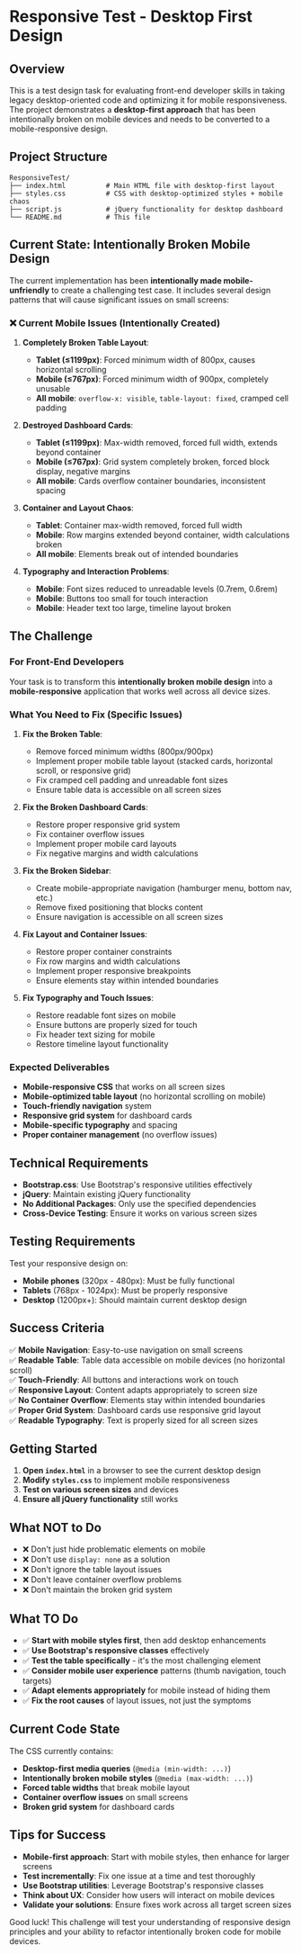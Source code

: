 # Responsive Test - Desktop First Design

## Overview

This is a test design task for evaluating front-end developer skills in taking legacy desktop-oriented code and optimizing it for mobile responsiveness. The project demonstrates a **desktop-first approach** that has been intentionally broken on mobile devices and needs to be converted to a mobile-responsive design.

## Project Structure

```
ResponsiveTest/
├── index.html          # Main HTML file with desktop-first layout
├── styles.css          # CSS with desktop-optimized styles + mobile chaos
├── script.js           # jQuery functionality for desktop dashboard
└── README.md           # This file
```

## Current State: Intentionally Broken Mobile Design

The current implementation has been **intentionally made mobile-unfriendly** to create a challenging test case. It includes several design patterns that will cause significant issues on small screens:

### ❌ Current Mobile Issues (Intentionally Created)

1. **Completely Broken Table Layout**:
   - **Tablet (≤1199px)**: Forced minimum width of 800px, causes horizontal scrolling
   - **Mobile (≤767px)**: Forced minimum width of 900px, completely unusable
   - **All mobile**: `overflow-x: visible`, `table-layout: fixed`, cramped cell padding

2. **Destroyed Dashboard Cards**:
   - **Tablet (≤1199px)**: Max-width removed, forced full width, extends beyond container
   - **Mobile (≤767px)**: Grid system completely broken, forced block display, negative margins
   - **All mobile**: Cards overflow container boundaries, inconsistent spacing

3. **Container and Layout Chaos**:
   - **Tablet**: Container max-width removed, forced full width
   - **Mobile**: Row margins extended beyond container, width calculations broken
   - **All mobile**: Elements break out of intended boundaries

4. **Typography and Interaction Problems**:
   - **Mobile**: Font sizes reduced to unreadable levels (0.7rem, 0.6rem)
   - **Mobile**: Buttons too small for touch interaction
   - **Mobile**: Header text too large, timeline layout broken

## The Challenge

### For Front-End Developers

Your task is to transform this **intentionally broken mobile design** into a **mobile-responsive** application that works well across all device sizes.

### What You Need to Fix (Specific Issues)

1. **Fix the Broken Table**:
   - Remove forced minimum widths (800px/900px)
   - Implement proper mobile table layout (stacked cards, horizontal scroll, or responsive grid)
   - Fix cramped cell padding and unreadable font sizes
   - Ensure table data is accessible on all screen sizes

2. **Fix the Broken Dashboard Cards**:
   - Restore proper responsive grid system
   - Fix container overflow issues
   - Implement proper mobile card layouts
   - Fix negative margins and width calculations

3. **Fix the Broken Sidebar**:
   - Create mobile-appropriate navigation (hamburger menu, bottom nav, etc.)
   - Remove fixed positioning that blocks content
   - Ensure navigation is accessible on all screen sizes

4. **Fix Layout and Container Issues**:
   - Restore proper container constraints
   - Fix row margins and width calculations
   - Implement proper responsive breakpoints
   - Ensure elements stay within intended boundaries

5. **Fix Typography and Touch Issues**:
   - Restore readable font sizes on mobile
   - Ensure buttons are properly sized for touch
   - Fix header text sizing for mobile
   - Restore timeline layout functionality

### Expected Deliverables

- **Mobile-responsive CSS** that works on all screen sizes
- **Mobile-optimized table layout** (no horizontal scrolling on mobile)
- **Touch-friendly navigation** system
- **Responsive grid system** for dashboard cards
- **Mobile-specific typography** and spacing
- **Proper container management** (no overflow issues)

## Technical Requirements

- **Bootstrap.css**: Use Bootstrap's responsive utilities effectively
- **jQuery**: Maintain existing jQuery functionality
- **No Additional Packages**: Only use the specified dependencies
- **Cross-Device Testing**: Ensure it works on various screen sizes

## Testing Requirements

Test your responsive design on:
- **Mobile phones** (320px - 480px): Must be fully functional
- **Tablets** (768px - 1024px): Must be properly responsive
- **Desktop** (1200px+): Should maintain current desktop design

## Success Criteria

✅ **Mobile Navigation**: Easy-to-use navigation on small screens  
✅ **Readable Table**: Table data accessible on mobile devices (no horizontal scroll)  
✅ **Touch-Friendly**: All buttons and interactions work on touch  
✅ **Responsive Layout**: Content adapts appropriately to screen size  
✅ **No Container Overflow**: Elements stay within intended boundaries  
✅ **Proper Grid System**: Dashboard cards use responsive grid layout  
✅ **Readable Typography**: Text is properly sized for all screen sizes  

## Getting Started

1. **Open `index.html`** in a browser to see the current desktop design
2. **Modify `styles.css`** to implement mobile responsiveness
3. **Test on various screen sizes** and devices
4. **Ensure all jQuery functionality** still works

## What NOT to Do

- ❌ Don't just hide problematic elements on mobile
- ❌ Don't use `display: none` as a solution
- ❌ Don't ignore the table layout issues
- ❌ Don't leave container overflow problems
- ❌ Don't maintain the broken grid system

## What TO Do

- ✅ **Start with mobile styles first**, then add desktop enhancements
- ✅ **Use Bootstrap's responsive classes** effectively
- ✅ **Test the table specifically** - it's the most challenging element
- ✅ **Consider mobile user experience** patterns (thumb navigation, touch targets)
- ✅ **Adapt elements appropriately** for mobile instead of hiding them
- ✅ **Fix the root causes** of layout issues, not just the symptoms

## Current Code State

The CSS currently contains:
- **Desktop-first media queries** (`@media (min-width: ...)`)
- **Intentionally broken mobile styles** (`@media (max-width: ...)`)
- **Forced table widths** that break mobile layout
- **Container overflow issues** on small screens
- **Broken grid system** for dashboard cards

## Tips for Success

- **Mobile-first approach**: Start with mobile styles, then enhance for larger screens
- **Test incrementally**: Fix one issue at a time and test thoroughly
- **Use Bootstrap utilities**: Leverage Bootstrap's responsive classes
- **Think about UX**: Consider how users will interact on mobile devices
- **Validate your solutions**: Ensure fixes work across all target screen sizes

Good luck! This challenge will test your understanding of responsive design principles and your ability to refactor intentionally broken code for mobile devices.
